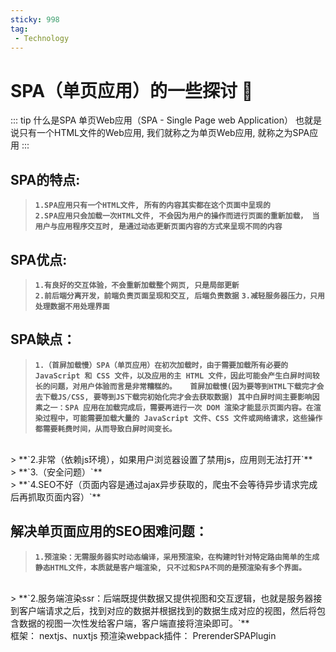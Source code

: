 ```yaml
---
sticky: 998
tag:
 - Technology
---
```


# SPA（单页应用）的一些探讨 🙂

::: tip 什么是SPA
单页Web应用（SPA - Single Page web Application）
也就是说只有一个HTML文件的Web应用, 我们就称之为单页Web应用, 就称之为SPA应用
:::

## SPA的特点:
> **`1.SPA应用只有一个HTML文件, 所有的内容其实都在这个页面中呈现的 `**  
> **`2.SPA应用只会加载一次HTML文件, 不会因为用户的操作而进行页面的重新加载，
当用户与应用程序交互时, 是通过动态更新页面内容的方式来呈现不同的内容`**

## SPA优点:
> **`1.有良好的交互体验，不会重新加载整个网页, 只是局部更新`**  
> **`2.前后端分离开发，前端负责页面呈现和交互, 后端负责数据`**
> **`3.减轻服务器压力，只用处理数据不用处理界面`**

## SPA缺点：
> **`1.（首屏加载慢）SPA（单页应用）在初次加载时，由于需要加载所有必要的 JavaScript 和 CSS 文件，以及应用的主 HTML 文件，因此可能会产生白屏时间较长的问题，对用户体验而言是非常糟糕的。  
首屏加载慢(因为要等到HTML下载完才会去下载JS/CSS, 要等到JS下载完初始化完才会去获取数据)
其中白屏时间主要影响因素之一：SPA 应用在加载完成后，需要再进行一次 DOM 渲染才能显示页面内容。在渲染过程中，可能需要加载大量的 JavaScript 文件、CSS 文件或网络请求，这些操作都需要耗费时间，从而导致白屏时间变长。`**  
<br/>
> **`2.非常（依赖js环境），如果用户浏览器设置了禁用js，应用则无法打开`**  
<br/>
> **`3.（安全问题）`**  
<br/>
> **`4.SEO不好（页面内容是通过ajax异步获取的，爬虫不会等待异步请求完成后再抓取页面内容）`**  

## 解决单页面应用的SEO困难问题：

> **`1.预渲染：无需服务器实时动态编译，采用预渲染，在构建时针对特定路由简单的生成静态HTML文件，本质就是客户端渲染, 只不过和SPA不同的是预渲染有多个界面。`**  
<br/>
> **`2.服务端渲染ssr：后端既提供数据又提供视图和交互逻辑，也就是服务器接到客户端请求之后，找到对应的数据并根据找到的数据生成对应的视图，然后将包含数据的视图一次性发给客户端，客户端直接将渲染即可。`**  
<br/>
框架：
nextjs、nuxtjs  
预渲染webpack插件：
PrerenderSPAPlugin
